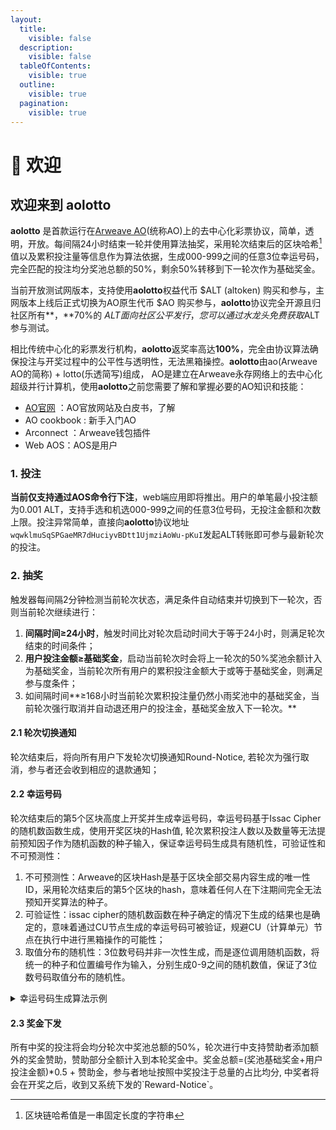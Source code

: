 ```yaml
---
layout:
  title:
    visible: false
  description:
    visible: false
  tableOfContents:
    visible: true
  outline:
    visible: true
  pagination:
    visible: true
---
```


# 👋 欢迎

## 欢迎来到 aolotto

**aolotto** 是首款运行在[Arweave AO](https://ao.arweave.dev/)(统称AO)上的去中心化彩票协议，简单，透明，开放。每间隔24小时结束一轮并使用算法抽奖，采用轮次结束后的区块哈希[^1]值以及累积投注量等信息作为算法依据，生成000-999之间的任意3位幸运号码，完全匹配的投注均分奖池总额的50%，剩余50%转移到下一轮次作为基础奖金。

当前开放测试网版本，支持使用**aolotto**权益代币 $ALT (altoken) 购买和参与，主网版本上线后正式切换为AO原生代币 $AO 购买参与，**aolotto**协议完全开源且归社区所有**，**70%的 $ALT 面向社区公平发行，您可以通过水龙头免费获取$ALT 参与测试。

相比传统中心化的彩票发行机构，**aolotto**返奖率高达**100%**，完全由协议算法确保投注与开奖过程中的公平性与透明性，无法黑箱操控。**aolotto**由ao(Arweave AO的简称) + lotto(乐透简写)组成， AO是建立在Arweave永存网络上的去中心化超级并行计算机，使用**aolotto**之前您需要了解和掌握必要的AO知识和技能：

* [AO官网](https://ao.arweave.dev/) ：AO官放网站及白皮书，了解
* AO cookbook :  新手入门AO
* Arconnect ：Arweave钱包插件
* Web AOS：AOS是用户

### 1. 投注

**当前仅支持通过AOS命令行下注**，web端应用即将推出。用户的单笔最小投注额为0.001 ALT，支持手选和机选000-999之间的任意3位号码，无投注金额和次数上限。投注异常简单，直接向**aolotto**协议地址`wqwklmuSqSPGaeMR7dHuciyvBDtt1UjmziAoWu-pKuI`发起ALT转账即可参与最新轮次的投注。

####

### 2. 抽奖

触发器每间隔2分钟检测当前轮次状态，满足条件自动结束并切换到下一轮次，否则当前轮次继续进行：

1. **间隔时间≥24小时**，触发时间比对轮次启动时间大于等于24小时，则满足轮次结束的时间条件；
2. **用户投注金额≥基础奖金**，启动当前轮次时会将上一轮次的50%奖池余额计入为基础奖金，当前轮次所有用户的累积投注金额大于或等于基础奖金，则满足参与度条件；
3. 如间隔时间**≥168小时当前轮次累积投注量仍然小雨奖池中的基础奖金，当前轮次强行取消并自动退还用户的投注金，基础奖金放入下一轮次。**

#### 2.1 轮次切换通知

轮次结束后，将向所有用户下发轮次切换通知Round-Notice,  若轮次为强行取消，参与者还会收到相应的退款通知；

#### 2.2 幸运号码

轮次结束后的第5个区块高度上开奖并生成幸运号码，幸运号码基于Issac Cipher的随机数函数生成，使用开奖区块的Hash值, 轮次累积投注人数以及数量等无法提前预知因子作为随机函数的种子输入，保证幸运号码生成具有随机性，可验证性和不可预测性：

1. 不可预测性：Arweave的区块Hash是基于区块全部交易内容生成的唯一性ID，采用轮次结束后的第5个区块的hash，意味着任何人在下注期间完全无法预知开奖算法的种子。
2. 可验证性：issac cipher的随机数函数在种子确定的情况下生成的结果也是确定的，意味着通过CU节点生成的幸运号码可被验证，规避CU（计算单元）节点在执行中进行黑箱操作的可能性；
3. 取值分布的随机性：3位数号码并非一次性生成，而是逐位调用随机函数，将统一的种子和位置编号作为输入，分别生成0-9之间的随机数值，保证了3位数号码取值分布的随机性。

<details>

<summary>幸运号码生成算法示例</summary>

```lua
local seed = Block.Hash..Round.TotalBets..Round.Participator

local getLuckyNumber = function(seed,len)
  local numbers = ""
  for i = 1, len or 3 do
    local n = crypto.cipher.issac.random(0, 9, tostring(i)..seed..numbers)
    numbers = numbers .. n
  end
  return numbers
end

local luckyNumber = getLuckyNumber(seed,3)
```

</details>

#### 2.3 奖金下发

所有中奖的投注将会均分轮次中奖池总额的50%，轮次进行中支持赞助者添加额外的奖金赞助，赞助部分全额计入到本轮奖金中。奖金总额=(奖池基础奖金+用户投注金额)\*0.5 + 赞助金，参与者地址按照中奖投注于总量的占比均分, 中奖者将会在开奖之后，收到又系统下发的\`Reward-Notice\`。



[^1]: 区块链哈希值是一串固定长度的字符串

